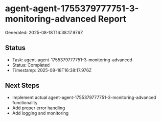 # agent-agent-1755379777751-3-monitoring-advanced Report

Generated: 2025-08-18T16:38:17.976Z

## Status
- Task: agent-agent-1755379777751-3-monitoring-advanced
- Status: Completed
- Timestamp: 2025-08-18T16:38:17.976Z

## Next Steps
- Implement actual agent-agent-1755379777751-3-monitoring-advanced functionality
- Add proper error handling
- Add logging and monitoring
